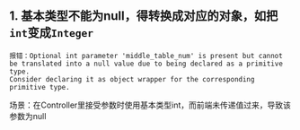 ## 1. 基本类型不能为null，得转换成对应的对象，如把`int`变成`Integer`
```
报错：Optional int parameter 'middle_table_num' is present but cannot be translated into a null value due to being declared as a primitive type.
Consider declaring it as object wrapper for the corresponding primitive type.
```
场景：在Controller里接受参数时使用基本类型int，而前端未传递值过来，导致该参数为null
